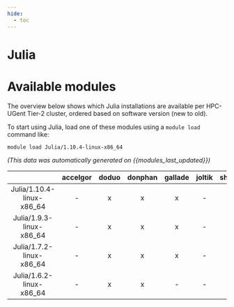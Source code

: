 ```yaml
---
hide:
  - toc
---
```


Julia
=====

# Available modules


The overview below shows which Julia installations are available per HPC-UGent Tier-2 cluster, ordered based on software version (new to old).

To start using Julia, load one of these modules using a `module load` command like:

```shell
module load Julia/1.10.4-linux-x86_64
```

*(This data was automatically generated on {{modules_last_updated}})*  

| |accelgor|doduo|donphan|gallade|joltik|shinx|
| :---: | :---: | :---: | :---: | :---: | :---: | :---: |
|Julia/1.10.4-linux-x86_64|-|x|x|x|-|x|
|Julia/1.9.3-linux-x86_64|-|x|x|x|-|-|
|Julia/1.7.2-linux-x86_64|-|x|x|x|-|-|
|Julia/1.6.2-linux-x86_64|-|x|x|-|-|-|
